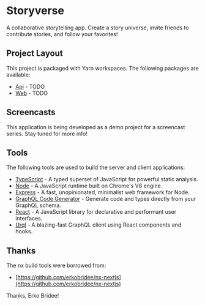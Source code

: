 # Storyverse

A collaborative storytelling app. Create a story universe, invite friends to contribute stories, and follow your favorites!

## Project Layout

This project is packaged with Yarn workspaces. The following packages are available:

- [Api](packages/api) - TODO
- [Web](packages/web) - TODO

## Screencasts

This application is being developed as a demo project for a screencast series. Stay tuned for more info!

## Tools

The following tools are used to build the server and client applications:

- [TypeScript](https://www.typescriptlang.org/) - A typed superset of JavaScript for powerful static analysis.
- [Node](https://nodejs.org/) - A JavaScript runtime built on Chrome's V8 engine.
- [Express](https://expressjs.com/) - A fast, unopinionated, minimalist web framework for Node.
- [GraphQL Code Generator](https://graphql-code-generator.com/) - Generate code and types directly from your GraphQL schema.
- [React](https://reactjs.org/) - A JavaScript library for declarative and performant user interfaces.
- [Urql](https://formidable.com/open-source/urql/) - A blazing-fast GraphQL client using React components and hooks.

## Thanks

The nx build tools were borrowed from:

- [https://github.com/erkobridee/nx-nextjs](https://github.com/erkobridee/nx-nextjs)

Thanks, Erko Bridee!
